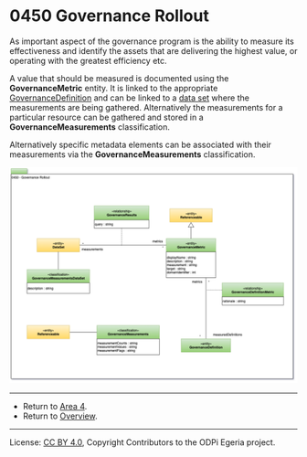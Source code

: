 <!-- SPDX-License-Identifier: CC-BY-4.0 -->
<!-- Copyright Contributors to the ODPi Egeria project. -->

# 0450 Governance Rollout

As important aspect of the governance program is the
ability to measure its effectiveness and identify the
assets that are delivering the highest value, or operating with the greatest efficiency etc.

A value that should be measured is documented using the
**GovernanceMetric** entity.  It is linked to the appropriate
[GovernanceDefinition](0401-Governance-Definitions.md)
and can be linked to a [data set](0010-Base-Model.md) where the measurements are
being gathered.  Alternatively the measurements for a particular resource
can be gathered and stored in a **GovernanceMeasurements** classification.

Alternatively specific metadata elements can
be associated with their measurements via the
**GovernanceMeasurements** classification.


![UML](0450-Governance-Rollout.png#pagewidth)

---

* Return to [Area 4](Area-4-models.md).
* Return to [Overview](.).

----
License: [CC BY 4.0](https://creativecommons.org/licenses/by/4.0/),
Copyright Contributors to the ODPi Egeria project.